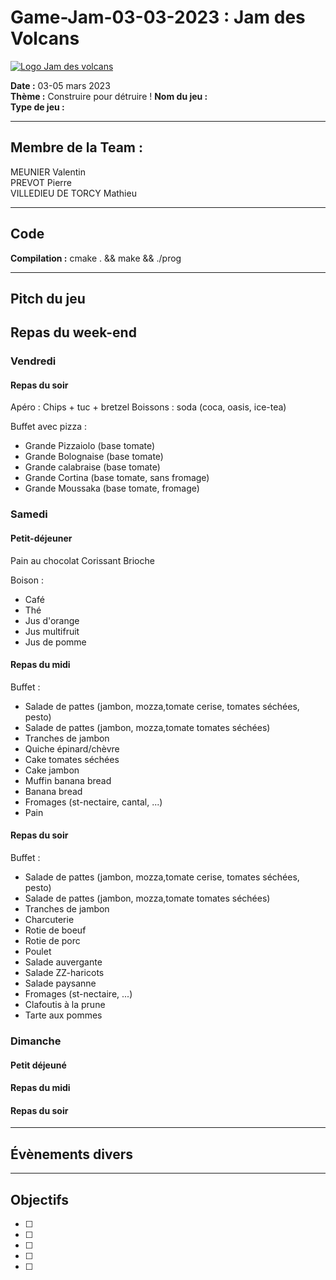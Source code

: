 # Game-Jam-03-03-2023 : Jam des Volcans
[![Logo Jam des volcans](https://media.licdn.com/dms/image/D4E1EAQGOTb3eS8WOQg/event-background-image-crop_720_1280/0/1675111085004?e=1678471200&v=beta&t=U2OyLlqU-4m_lCeD5hf44mHL9BfR42y8ozg5XmvHvjg "Logo Jam des volcans")](https://jam-des-volcans.fr/)


**Date :** 03-05 mars 2023   
**Thème :** Construire pour détruire !
**Nom du jeu :**  
**Type de jeu :** 

---
## Membre de la Team :
MEUNIER Valentin  
PREVOT Pierre  
VILLEDIEU DE TORCY Mathieu    

---
## Code

**Compilation :** cmake . && make && ./prog  

---  
## Pitch du jeu 



## Repas du week-end

### Vendredi 
#### Repas du soir 
Apéro : Chips + tuc + bretzel 
Boissons :  soda (coca, oasis, ice-tea)

Buffet avec pizza : 
* Grande Pizzaiolo (base tomate)
* Grande Bolognaise (base tomate)
* Grande calabraise (base tomate)
* Grande Cortina (base tomate, sans fromage)
* Grande Moussaka (base tomate, fromage)

### Samedi
#### Petit-déjeuner 
Pain au chocolat
Corissant
Brioche

Boison :
* Café 
* Thé
* Jus d'orange
* Jus multifruit
* Jus de pomme

#### Repas du midi 
Buffet : 
* Salade de pattes (jambon, mozza,tomate cerise, tomates séchées, pesto)  
* Salade de pattes (jambon, mozza,tomate tomates séchées)  
* Tranches de jambon  
* Quiche épinard/chèvre
* Cake tomates séchées
* Cake jambon
* Muffin banana bread
* Banana bread  
* Fromages (st-nectaire, cantal, ...)
* Pain

#### Repas du soir
Buffet :
* Salade de pattes (jambon, mozza,tomate cerise, tomates séchées, pesto)  
* Salade de pattes (jambon, mozza,tomate tomates séchées)  
* Tranches de jambon  
* Charcuterie
* Rotie de boeuf
* Rotie de porc
* Poulet
* Salade auvergante
* Salade ZZ-haricots
* Salade paysanne
* Fromages (st-nectaire, ...)
* Clafoutis à la prune 
* Tarte aux pommes


### Dimanche 
#### Petit déjeuné 


#### Repas du midi 


#### Repas du soir 


---
## Évènements divers


---
## Objectifs

- [ ]   
- [ ]   
- [ ]  
- [ ]   
- [ ]  
